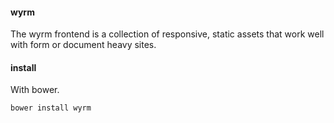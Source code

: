 #### wyrm

The wyrm frontend is a collection of responsive, static assets that work well with form or document heavy sites.

#### install

With bower.

```
bower install wyrm
```
